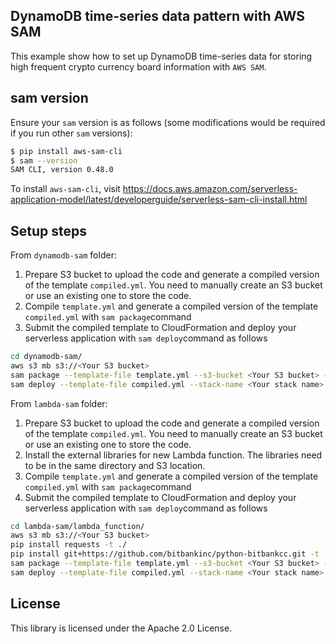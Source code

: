 ## DynamoDB time-series data pattern with AWS SAM

This example show how to set up DynamoDB time-series data for storing high frequent crypto currency board information with `AWS SAM`. 

## sam version

Ensure your `sam` version is as follows (some modifications would be required if you run other `sam` versions):
```sh
$ pip install aws-sam-cli
$ sam --version
SAM CLI, version 0.48.0
```
To install `aws-sam-cli`, visit https://docs.aws.amazon.com/serverless-application-model/latest/developerguide/serverless-sam-cli-install.html

## Setup steps

From `dynamodb-sam` folder:
1. Prepare S3 bucket to upload the code and generate a compiled version of the template `compiled.yml`. You need to manually create an S3 bucket or use an existing one to store the code.
2. Compile `template.yml` and generate a compiled version of the template `compiled.yml` with `sam package`command
3. Submit the compiled template to CloudFormation and deploy your serverless application with `sam deploy`command as follows
```sh
cd dynamodb-sam/
aws s3 mb s3://<Your S3 bucket>
sam package --template-file template.yml --s3-bucket <Your S3 bucket> --output-template-file compiled.yml
sam deploy --template-file compiled.yml --stack-name <Your stack name> --capabilities CAPABILITY_IAM --parameter-overrides TablePrefix=<Your prefix>
```

From `lambda-sam` folder:
1. Prepare S3 bucket to upload the code and generate a compiled version of the template `compiled.yml`. You need to manually create an S3 bucket or use an existing one to store the code.
2. Install the external libraries for new Lambda function. The libraries need to be in the same directory and S3 location.
2. Compile `template.yml` and generate a compiled version of the template `compiled.yml` with `sam package`command
3. Submit the compiled template to CloudFormation and deploy your serverless application with `sam deploy`command as follows
```sh
cd lambda-sam/lambda_function/
aws s3 mb s3://<Your S3 bucket>
pip install requests -t ./
pip install git+https://github.com/bitbankinc/python-bitbankcc.git -t ./
sam package --template-file template.yml --s3-bucket <Your S3 bucket> --output-template-file compiled.yml
sam deploy --template-file compiled.yml --stack-name <Your stack name> --capabilities CAPABILITY_IAM --parameter-overrides TablePrefix=<Your prefix>
```

## License

This library is licensed under the Apache 2.0 License.

